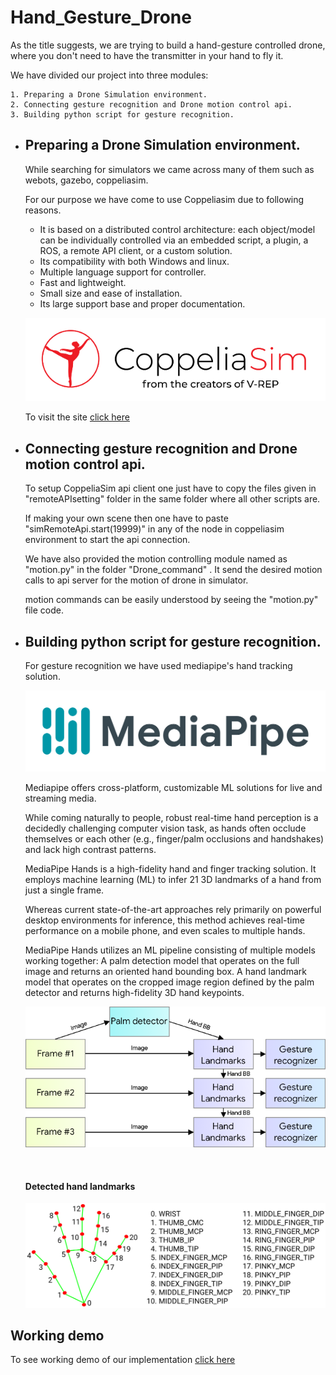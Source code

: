 # Hand_Gesture_Drone


As the title suggests, we are trying to build a hand-gesture controlled drone, where you don't need to have the transmitter in your hand to fly it.

We have divided our project into three modules:

    1. Preparing a Drone Simulation environment.
    2. Connecting gesture recognition and Drone motion control api.
    3. Building python script for gesture recognition.    

- ## Preparing a Drone Simulation environment.
    While searching for simulators we came across many of them such as webots, gazebo, coppeliasim.

    For our purpose we have come to use Coppeliasim due to following reasons.

    -	It is based on a distributed control architecture: each object/model can be individually controlled via an embedded script, a plugin, a ROS, a remote API client, or a custom solution.
    - 	Its compatibility with both Windows and linux.
    - 	Multiple language support for controller.
    - 	Fast and lightweight.
    -	Small size and ease of installation.
    -	Its large support base and proper documentation.

    ![logo_coppelia](data\CoppeliaSim.png)

    To visit the site [click here](https://www.coppeliarobotics.com/)

- ## Connecting gesture recognition and Drone motion control api.

    To setup CoppeliaSim api client one just have to copy the files given in "remoteAPIsetting" folder in the same folder where all other scripts are.
    
    If making your own scene then one  have to paste "simRemoteApi.start(19999)" in any of the node in coppeliasim environment to start the api connection.    

                
    We have also provided the motion controlling module named as "motion.py" in the folder "Drone_command" . It send the desired motion calls to api server for the motion of drone in simulator.
    
    motion commands can be easily understood by seeing the "motion.py" file code.


- ## Building python script for gesture recognition.
    For gesture recognition we have used mediapipe's hand tracking solution.

    ![mediapipe](data\logo_horizontal_color.png)
    
    Mediapipe offers cross-platform, customizable ML solutions for live and streaming media.

    While coming naturally to people, robust real-time hand perception is a decidedly challenging computer vision task, as hands often occlude themselves or each other (e.g., finger/palm occlusions and handshakes) and lack high contrast patterns.

    MediaPipe Hands is a high-fidelity hand and finger tracking solution. It employs machine learning (ML) to infer 21 3D landmarks of a hand from just a single frame.
 
    Whereas current state-of-the-art approaches rely primarily on powerful desktop environments for inference, this method achieves real-time performance on a mobile phone, and even scales to multiple hands. 

    MediaPipe Hands utilizes an ML pipeline consisting of multiple models working together: A palm detection model that operates on the full image and returns an oriented hand bounding box. A hand landmark model that operates on the cropped image region defined by the palm detector and returns high-fidelity 3D hand keypoints.

    ![multiple_model](data\image1.png)
    
    <br>
    
    #### Detected hand landmarks
    ![tracked](data\hand_landmarks.png)

            
## Working demo

To see working demo of our implementation [click here](https://youtu.be/G5uDVJVV_ik) 
    
    

    
